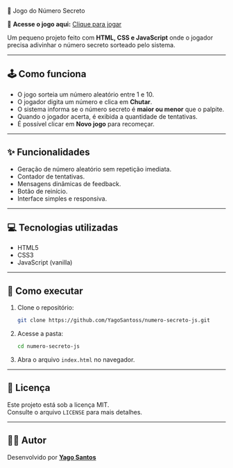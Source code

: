  🎯 Jogo do Número Secreto

🔗 **Acesse o jogo aqui:** [Clique para jogar](#)

Um pequeno projeto feito com **HTML, CSS e JavaScript** onde o jogador precisa adivinhar o número secreto sorteado pelo sistema.

---

## 🕹 Como funciona

- O jogo sorteia um número aleatório entre 1 e 10.
- O jogador digita um número e clica em **Chutar**.
- O sistema informa se o número secreto é **maior ou menor** que o palpite.
- Quando o jogador acerta, é exibida a quantidade de tentativas.
- É possível clicar em **Novo jogo** para recomeçar.

---

## ✨ Funcionalidades

- Geração de número aleatório sem repetição imediata.
- Contador de tentativas.
- Mensagens dinâmicas de feedback.
- Botão de reinício.
- Interface simples e responsiva.

---

## 💻 Tecnologias utilizadas

- HTML5  
- CSS3  
- JavaScript (vanilla)

---

## 🚀 Como executar

1. Clone o repositório:
   ```bash
   git clone https://github.com/YagoSantoss/numero-secreto-js.git
   ```

2. Acesse a pasta:
   ```bash
   cd numero-secreto-js
   ```

3. Abra o arquivo `index.html` no navegador.

---



## 📄 Licença

Este projeto está sob a licença MIT.  
Consulte o arquivo `LICENSE` para mais detalhes.

---

## 👨‍💻 Autor

Desenvolvido por [**Yago Santos**](https://github.com/YagoSantoss)

